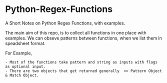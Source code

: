 # Python-Regex-Functions
A Short Notes on Python Regex Functions, with examples.

The main aim of this repo, is to collect all functions in one place with examples. We can obseve patterns between functions, when we list them in speadsheet format.

For Example, 

	- Most of the functions take pattern and string as inputs with flags as optional input.
	- There are two objects that get returned generally  >> Pattern Object & Match Object.
